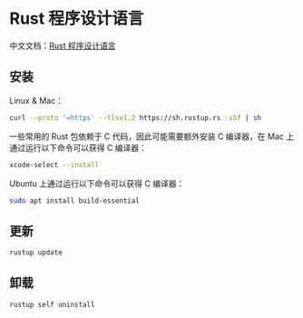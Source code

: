 # Rust 程序设计语言

中文文档：[Rust 程序设计语言](https://rustwiki.org/zh-CN/book/)

## 安装

Linux & Mac：

```bash
curl --proto '=https' --tlsv1.2 https://sh.rustup.rs -sSf | sh
```

一些常用的 Rust 包依赖于 C 代码，因此可能需要额外安装 C 编译器，在 Mac 上通过运行以下命令可以获得 C 编译器：

```bash
xcode-select --install
```

Ubuntu 上通过运行以下命令可以获得 C 编译器：

```bash
sudo apt install build-essential
```

## 更新

```bash
rustup update
```

## 卸载

```bash
rustup self uninstall
```
